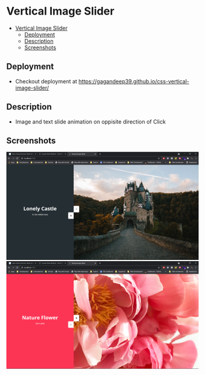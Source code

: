 # Vertical Image Slider

- [Vertical Image Slider](#vertical-image-slider)
  - [Deployment](#deployment)
  - [Description](#description)
  - [Screenshots](#screenshots)

## Deployment

- Checkout deployment at <https://gagandeep39.github.io/css-vertical-image-slider/>

## Description

- Image and text slide animation on oppisite direction of Click

## Screenshots

![Screenshot 1](./assets/screenshot_1.png)
![Screenshot 2](./assets/screenshot_2.png)
